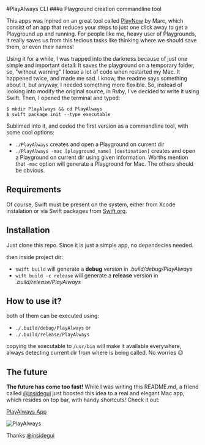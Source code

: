 #PlayAlways CLI
###a Playground creation commandline tool

This apps was inpired on an great tool called [PlayNow](https://github.com/marcboquet/PlayNow) by Marc, which consist of an app that reduces your steps to just one click away to get a Playground up and running. For people like me, heavy user of Playgrounds, it really saves us from this tedious tasks like thinking where we should save them, or even their names!

Using it for a while, I was trapped into the darkness because of just one simple and important detail: It saves the playground on a temporary folder, so, "without warning" I loose a lot of code when restarted my Mac. It happened twice, and made me sad. I know, the readme says something about it, but anyway, I needed something more flexible. So, instead of looking into modify the original source, in Ruby, I've decided to write it using Swift. Then, I opened the terminal and typed:

```
$ mkdir PlayAlways && cd PlayAlways
$ swift package init --type executable

```
Sublimed into it, and coded the first version as a commandline tool, with some cool options:

- `./PlayAlways` creates and open a Playground on current dir
- `./PlayAlways -mac [playground_name] [destination]` creates and open a Playground on current dir using given information. Worths mention that `-mac` option will generate a Playground for Mac. The others should be obvious.

## Requirements

Of course, Swift must be present on the system, either from Xcode instalation or via Swift packages from [Swift.org](Swift.org).

## Installation

Just clone this repo. Since it is just a simple app, no dependecies needed.

then inside project dir:

- `swift build` will generate a **debug** version in _.build/debug/PlayAlways_
- `wift build -c release` will generate a **release** version in _.build/release/PlayAlways_

## How to use it?

both of them can be executed using:

- `./.build/debug/PlayAlways` or
- `./.build/release/PlayAlways`

copying the executable to `/usr/bin` will make it available everywhere, always detecting current dir from where is being called. No worries :wink:

## The future

**The future has come too fast!** While I was writing this README.md, a friend called [@insidegui](https://github.com/insidegui) just boosted this idea to a real and elegant Mac app, which resides on top bar, with handy shortcuts! Check it out:

[PlayAlways App](https://github.com/insidegui/PlayAlways)

![PlayAlways](https://github.com/insidegui/PlayAlways/raw/master/screenshot.png)

Thanks [@insidegui](https://github.com/insidegui)


